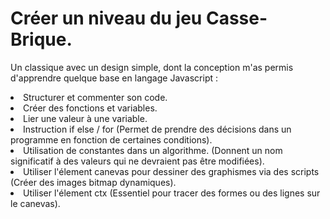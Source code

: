 # Créer un niveau du jeu Casse-Brique.
Un classique avec un design simple, dont la conception m'as permis d'apprendre quelque base en langage Javascript :
<li>Structurer et commenter son code.
<li>Créer des fonctions et variables.
<li>Lier une valeur à une variable.
<li>Instruction if else / for (Permet de prendre des décisions dans un programme en fonction de certaines conditions).
<li>Utilisation de constantes dans un algorithme. (Donnent un nom significatif à des valeurs qui ne devraient pas être modifiées).
<li>Utiliser l'élement canevas pour dessiner des graphismes via des scripts (Créer des images bitmap dynamiques).
<li>Utiliser l'élement ctx (Essentiel pour tracer des formes ou des lignes sur le canevas).
